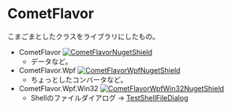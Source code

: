 # CometFlavor

こまごまとしたクラスをライブラリにしたもの。

- CometFlavor [![CometFlavorNugetShield]][CometFlavorNuget]
  - データなど。
- CometFlavor.Wpf [![CometFlavorWpfNugetShield]][CometFlavorWpfNuget]
  - ちょっとしたコンバータなど。
- CometFlavor.Wpf.Win32 [![CometFlavorWpfWin32NugetShield]][CometFlavorWpfWin32Nuget]
  - Shellのファイルダイアログ → [TestShellFileDialog](https://github.com/toras9000/TestShellFileDialog)

[CometFlavorNuget]: https://www.nuget.org/packages/CometFlavor
[CometFlavorWpfNuget]: https://www.nuget.org/packages/CometFlavor.Wpf
[CometFlavorWpfWin32Nuget]: https://www.nuget.org/packages/CometFlavor.Wpf.Win32

[CometFlavorNugetShield]: https://img.shields.io/nuget/v/CometFlavor
[CometFlavorWpfNugetShield]: https://img.shields.io/nuget/v/CometFlavor.Wpf
[CometFlavorWpfWin32NugetShield]: https://img.shields.io/nuget/v/CometFlavor.Wpf.Win32
